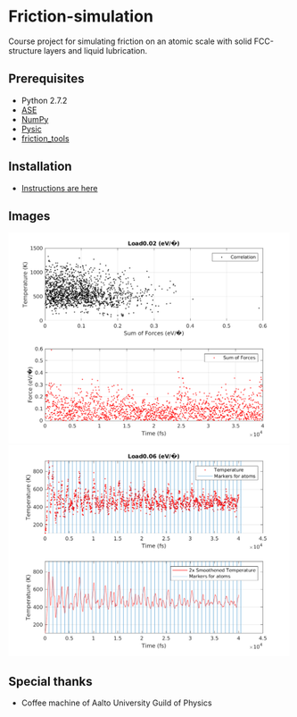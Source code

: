

# Friction-simulation
Course project for simulating friction on an atomic scale with solid FCC-structure layers and liquid lubrication.

## Prerequisites
* Python 2.7.2
* [ASE](https://wiki.fysik.dtu.dk/ase/)
* [NumPy](http://numpy.scipy.org/)
* [Pysic](http://thynnine.github.com/pysic/)
* [friction_tools](https://users.aalto.fi/~asf/teaching/aalto_physics/tools.html)

## Installation
* [Instructions are here](https://users.aalto.fi/~asf/teaching/aalto_physics/)

## Images
![Friction simulation correlation](Conclusions/correlation_0.02.png)
![Friction simulation temperature](Conclusions/temperature_0.06.png)

## Special thanks
* Coffee machine of Aalto University Guild of Physics
